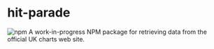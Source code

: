 # hit-parade
![npm](https://img.shields.io/npm/v/hit-parade.svg)
A work-in-progress NPM package for retrieving data from the official UK charts web site.
